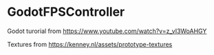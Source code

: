 # GodotFPSController
Godot turorial from https://www.youtube.com/watch?v=z_vI3WoAHGY

Textures from https://kenney.nl/assets/prototype-textures
